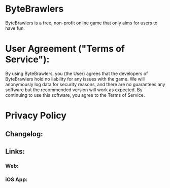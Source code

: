 # ByteBrawlers

ByteBrawlers is a free, non-profit online game that only aims for users to have fun.

# User Agreement ("Terms of Service"):

By using ByteBrawlers, you (the User) agrees that the developers of ByteBrawlers hold no liability for any issues with the game. We will anonymously log data for security reasons, and there are no guarantees any software but the recommended version will work as expected. By continuing to use this software, you agree to the Terms of Service.

# Privacy Policy

## Changelog:

## Links:

### Web:

### iOS App:
